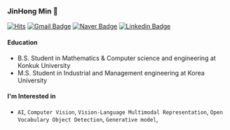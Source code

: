 ### JinHong Min 👋
[![Hits](https://hits.seeyoufarm.com/api/count/incr/badge.svg?url=https%3A%2F%2Fgithub.com%2Fhaesoo9410&count_bg=%23EB8B10&title_bg=%23684327&icon=&icon_color=%23E7E7E7&title=VISIT&edge_flat=false)](https://github.com/alswlsghd320) [![Gmail Badge](https://img.shields.io/badge/Gmail-D14836?style=flat&logo=Gmail&logoColor=white)](mailto:alswlsghd320@korea.ac.kr) 
[![Naver Badge](https://img.shields.io/badge/Naver%20-04cf5c?style=flat&logo=Naver&logoColor=white)](mailto:alswlsghd320@naver.com)
[![Linkedin Badge](https://img.shields.io/badge/Linkedin%20-0A66C2?style=flat&logo=Linkedin&logoColor=white)](https://www.linkedin.com/in/jinhong-min-aa6246208/)

#### Education
- B.S. Student in Mathematics & Computer science and engineering at Konkuk University
- M.S. Student in Industrial and Management engineering at Korea University

#### I'm Interested in 
- `AI`, `Computer Vision`, `Vision-Language Multimodal Representation`, `Open Vocabulary Object Detection`, `Generative model`, 

<!--
[![Anurag's GitHub stats](https://github-readme-stats.vercel.app/api?username=alswlsghd320)](https://github.com/anuraghazra/github-readme-stats)
-->

<!--
<img align='right' src="https://github-readme-stats.vercel.app/api?username=haesoo9410" height="165">
<img alt="Python" src="https://img.shields.io/badge/python-%2314354C.svg?style=for-the-badge&logo=python&logoColor=white"/>, <img alt="PyTorch" src="https://img.shields.io/badge/PyTorch-%23EE4C2C.svg?style=for-the-badge&logo=PyTorch&logoColor=white" />
-->



<!--
**alswlsghd320/alswlsghd320** is a ✨ _special_ ✨ repository because its `README.md` (this file) appears on your GitHub profile.

Here are some ideas to get you started:

- 🔭 I’m currently working on ...
- 🌱 I’m currently learning ...
- 👯 I’m looking to collaborate on ...
- 🤔 I’m looking for help with ...
- 💬 Ask me about ...
- 📫 How to reach me: ...
- 😄 Pronouns: ...
- ⚡ Fun fact: ...
-->
